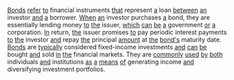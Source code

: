 [Bonds](./bonds.md) [refer](./refer.md) [to](./to.md) financial instruments [that](./that.md) represent [a](./a.md) loan [between](./between.md) [an](./an.md) investor [and](./and.md) [a](./a.md) borrower. [When](./when.md) [an](./an.md) investor purchases [a](./a.md) bond, they are essentially lending money [to](./to.md) [the](./the.md) issuer, [which](./which.md) [can](./can.md) [be](./be.md) [a](./a.md) government [or](./or.md) [a](./a.md) corporation. [In](./in.md) return, [the](./the.md) issuer promises [to](./to.md) pay periodic interest payments [to](./to.md) [the](./the.md) investor [and](./and.md) repay [the](./the.md) principal [amount](./amount.md) at [the](./the.md) [bond's](./bonds.md) maturity date. [Bonds](./bonds.md) are [typically](./typically.md) considered fixed-income investments [and](./and.md) [can](./can.md) [be](./be.md) bought [and](./and.md) sold [in](./in.md) [the](./the.md) financial markets. They are [commonly](./commonly.md) [used](./used.md) [by](./by.md) [both](./both.md) individuals [and](./and.md) institutions [as](./as.md) [a](./a.md) [means](./means.md) [of](./of.md) generating income [and](./and.md) diversifying investment portfolios.